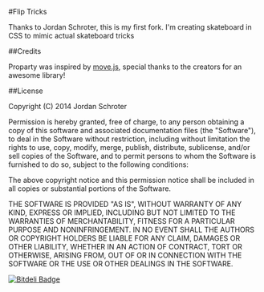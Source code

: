 #Flip Tricks

Thanks to Jordan Schroter, this is my first fork. I'm creating skateboard in CSS to mimic actual skateboard tricks

##Credits

Proparty was inspired by [move.js](https://github.com/visionmedia/move.js), special thanks to the creators for an awesome library!

##License

Copyright (C) 2014 Jordan Schroter

Permission is hereby granted, free of charge, to any person obtaining a copy
of this software and associated documentation files (the "Software"), to deal
in the Software without restriction, including without limitation the rights
to use, copy, modify, merge, publish, distribute, sublicense, and/or sell
copies of the Software, and to permit persons to whom the Software is
furnished to do so, subject to the following conditions:

The above copyright notice and this permission notice shall be included in
all copies or substantial portions of the Software.

THE SOFTWARE IS PROVIDED "AS IS", WITHOUT WARRANTY OF ANY KIND, EXPRESS OR
IMPLIED, INCLUDING BUT NOT LIMITED TO THE WARRANTIES OF MERCHANTABILITY,
FITNESS FOR A PARTICULAR PURPOSE AND NONINFRINGEMENT. IN NO EVENT SHALL THE
AUTHORS OR COPYRIGHT HOLDERS BE LIABLE FOR ANY CLAIM, DAMAGES OR OTHER
LIABILITY, WHETHER IN AN ACTION OF CONTRACT, TORT OR OTHERWISE, ARISING FROM,
OUT OF OR IN CONNECTION WITH THE SOFTWARE OR THE USE OR OTHER DEALINGS IN
THE SOFTWARE.

[![Bitdeli Badge](https://d2weczhvl823v0.cloudfront.net/jschr/proparty/trend.png)](https://bitdeli.com/free "Bitdeli Badge")

